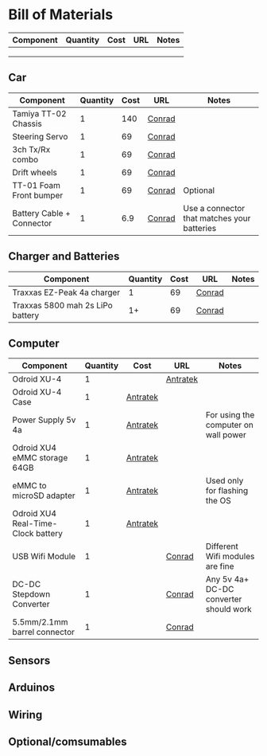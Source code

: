 # Bill of Materials
| Component| Quantity | Cost | URL | Notes |
| --- | --- | --- | --- | --- |
| | | | | |
| | | | | |
| | | | | |



## Car
| Component| Quantity | Cost | URL | Notes |
| --- | --- | --- | --- | --- |
|Tamiya TT-02 Chassis |1|140| [Conrad](https://www.conrad.nl/p/tamiya-tt-02-toyota-gazoo-yaris-wrt-brushed-110-rc-auto-elektro-straatmodel-4wd-bouwpakket-1876796) | |
|Steering Servo |1|69|[Conrad](https://www.conrad.nl/p/hitec-standaard-servo-hs-311-analoge-servo-materiaal-aandrijving-polyamide-stekkersysteem-jr-209893)| |
|3ch Tx/Rx combo|1|69|[Conrad](https://www.conrad.nl/p/carson-modellsport-reflex-wheel-start-rc-pistoolzender-24-ghz-aantal-kanalen-3-incl-ontvanger-1920203) | |
|Drift wheels|1|69|[Conrad](https://www.conrad.nl/p/reely-110-straatmodel-complete-wielen-drift-y-spaken-groen-1-stuks-2226537)| |
|TT-01 Foam Front bumper|1|69|[Conrad](https://www.conrad.nl/p/tamiya-53683-reserveonderdeel-bumper-1498380)|Optional|
|Battery Cable + Connector|1|6.9|[Conrad](https://www.conrad.nl/p/accu-kabel-1x-trx-stekker-1x-open-kabeleinde-3000-cm-40-mm-modelcraft-208481)|Use a connector that matches your batteries|

## Charger and Batteries
| Component| Quantity | Cost | URL | Notes |
| --- | --- | --- | --- | --- |
|Traxxas EZ-Peak 4a charger|1|69|[Conrad](https://www.conrad.nl/p/traxxas-ez-peak-plus-4a-multifunctionele-modelbouwlader-100-v-230-v-4-a-1969902)| |
|Traxxas 5800 mah 2s LiPo battery|1+|69|[Conrad](https://www.conrad.nl/p/traxxas-lipo-accupack-74-v-5800-mah-aantal-cellen-2-25-c-box-hardcase-traxxas-id-1432751)||


## Computer
| Component| Quantity | Cost | URL | Notes |
| --- | --- | --- | --- | --- |
|Odroid XU-4|1| |[Antratek](https://www.antratek.nl/odroid-xu4-octa-core-computer-with-samsung-exynos-5422)| |
|Odroid XU-4 Case|1| [Antratek](https://www.antratek.nl/odroid-xu4-case-clear)| | |
|Power Supply 5v 4a|1| [Antratek](https://www.antratek.nl/power-supply-5v-4a)| |For using the computer on wall power|
|Odroid XU4 eMMC storage 64GB|1|[Antratek](https://www.antratek.nl/64gb-emmc-module-h2) | | |
|eMMC to microSD adapter|1| [Antratek](https://www.antratek.nl/emmc-module-reader)| |Used only for flashing the OS|
|Odroid XU4 Real-Time-Clock battery|1|[Antratek](https://www.antratek.nl/rtc-backup-battery) | | |
|USB Wifi Module|1| |[Conrad](https://www.conrad.nl/p/edimax-ew-7611ulb-wifi-stick-usb-20-wifi-bluetooth-150-mbits-1491083) |Different Wifi modules are fine|
|DC-DC Stepdown Converter|1| |[Conrad](https://www.conrad.nl/p/master-bec-spanningsregelaar-6-25-v-6-a-1435726)|Any 5v 4a+ DC-DC converter should work|
|5.5mm/2.1mm barrel connector|1| |[Conrad](https://www.conrad.nl/p/voltcraft-laagspannings-aansluitkabel-laagspanningsstekker-open-kabeleinde-55-mm-21-mm-200-m-1-stuks-749123)| |

## Sensors

## Arduinos

## Wiring

## Optional/comsumables
